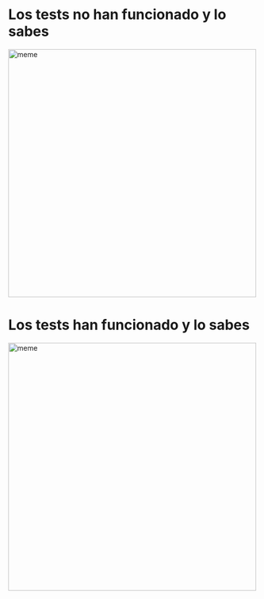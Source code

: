 <h1>Los tests no han funcionado y lo sabes</h1> <img src="https://i.redd.it/3fw3888r4vda1.jpg" alt="meme" width="500" height="500"></img><h1>Los tests han funcionado y lo sabes</h1> <img src="https://i.redd.it/j62ytzq2kv9a1.jpg" alt="meme" width="500" height="500"></img>